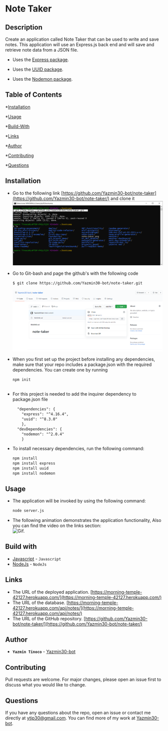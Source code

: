 # Note Taker


## Description
  
  Create an application called Note Taker that can be used to write and save notes. This application will use an Express.js back end and will save and retrieve note data from a JSON file. 
  * Uses the [Express package](https://www.npmjs.com/package/express).

  * Uses the [UUID package](https://www.npmjs.com/package/uuid).

  * Uses the [Nodemon package](https://www.npmjs.com/package/nodemon).

  
  
## Table of Contents
  
  *[Installation](#installation)
  
  *[Usage](#usage)
  
  *[Build-With](#build-with)

  *[Links](#links)

  *[Author](#author)
  
  *[Contributing](#contributing)
  
  *[Questions](#questions)

## Installation
  * Go to the following link [https://github.com/Yazmin30-bot/note-taker](https://github.com/Yazmin30-bot/note-taker/) and clone it ![Git-bash commands to clone .](./Assets/git-bash-clone.png)
  * Go to Git-bash and page the github's with the following code
    ```
    $ git clone https://github.com/Yazmin30-bot/note-taker.git
    ``` 
    ![Git-bash commands to clone .](./Assets/note-taker.png)
  * When you first set up the project before installing any dependencies, make sure that your repo includes a package.json with the required dependencies. You can create one by running 
    ```
    npm init
  
    ``` 
  * For this project is needed to add the inquirer dependency to package.json file  
    ```
      "dependencies": {
        "express": "^4.16.4",
        "uuid": "^8.3.0"
        },
      "devDependencies": {
        "nodemon": "^2.0.4"
        }
    ``` 
    

  * To install necessary dependencies, run the following command:
    ```
    npm install
    npm install express
    npm install uuid
    npm install nodemon
    ```
## Usage
  * The application will be invoked by using the following command:

    ```bash
    node server.js
    ```
  * The following animation demonstrates the application functionality, Also you can find the video on the links section:  
   ![Gif.](./Assets/note-taker.gif) 
   
## Build with 
  * [Javascript](https://www.javascript.com/) - `Javascript`
  * [NodeJs](https://nodejs.org/en/) - `NodeJs`

## Links
  * The URL of the deployed application.
  [https://morning-temple-42127.herokuapp.com/](https://morning-temple-42127.herokuapp.com/)
  * The URL of the database.
  [https://morning-temple-42127.herokuapp.com/api/notes/](https://morning-temple-42127.herokuapp.com/api/notes/)
  * The URL of the GitHub repository.                                         [https://github.com/Yazmin30-bot/note-taker/](https://github.com/Yazmin30-bot/note-taker/)

## Author 
  * **`Yazmin Tinoco`**   - [Yazmin30-bot](https://github.com/Yazmin30-bot/)

## Contributing
  Pull requests are welcome. For major changes, please open an issue first to discuss what you would like to change. 


  
## Questions
  If you have any questions about the repo, open an issue or contact me directly at ytip30@gmail.com.
  You can find more of my work at [Yazmin30-bot](https://github.com/Yazmin30-bot/).  
